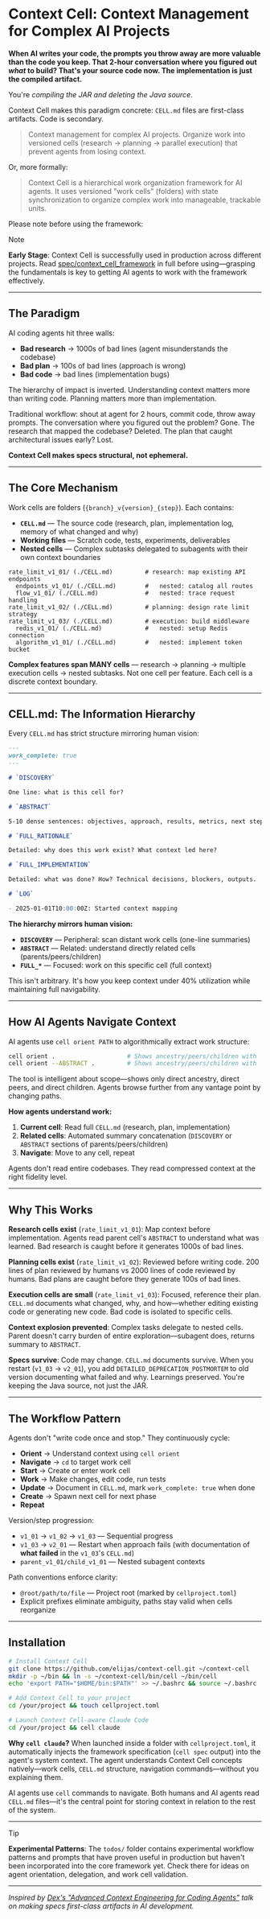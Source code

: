 # Context Cell: Context Management for Complex AI Projects

**When AI writes your code, the prompts you throw away are more valuable than the code you keep. That 2-hour conversation where you figured out _what_ to build? That's your source code now. The implementation is just the compiled artifact.**

You're *compiling the JAR and deleting the Java source*.

Context Cell makes this paradigm concrete: `CELL.md` files are first-class artifacts. Code is secondary.

> Context management for complex AI projects. Organize work into versioned cells (research → planning → parallel execution) that prevent agents from losing context.

Or, more formally:

> Context Cell is a hierarchical work organization framework for AI agents. It uses versioned "work cells" (folders) with state synchronization to organize complex work into manageable, trackable units.

Please note before using the framework:

> [!NOTE]
> **Early Stage**: Context Cell is successfully used in production across different projects. Read [spec/context_cell_framework](spec/context_cell_framework) in full before using—grasping the fundamentals is key to getting AI agents to work with the framework effectively.

---

## The Paradigm

AI coding agents hit three walls:

- **Bad research** → 1000s of bad lines (agent misunderstands the codebase)
- **Bad plan** → 100s of bad lines (approach is wrong)
- **Bad code** → bad lines (implementation bugs)

The hierarchy of impact is inverted. Understanding context matters more than writing code. Planning matters more than implementation.

Traditional workflow: shout at agent for 2 hours, commit code, throw away prompts. The conversation where you figured out the problem? Gone. The research that mapped the codebase? Deleted. The plan that caught architectural issues early? Lost.

**Context Cell makes specs structural, not ephemeral.**

---

## The Core Mechanism

Work cells are folders (`{branch}_v{version}_{step}`). Each contains:

- **`CELL.md`** — The source code (research, plan, implementation log, memory of what changed and why)
- **Working files** — Scratch code, tests, experiments, deliverables
- **Nested cells** — Complex subtasks delegated to subagents with their own context boundaries

```
rate_limit_v1_01/ (./CELL.md)         # research: map existing API endpoints
  endpoints_v1_01/ (./CELL.md)        #   nested: catalog all routes
  flow_v1_01/ (./CELL.md)             #   nested: trace request handling
rate_limit_v1_02/ (./CELL.md)         # planning: design rate limit strategy
rate_limit_v1_03/ (./CELL.md)         # execution: build middleware
  redis_v1_01/ (./CELL.md)            #   nested: setup Redis connection
  algorithm_v1_01/ (./CELL.md)        #   nested: implement token bucket
```

**Complex features span MANY cells** — research → planning → multiple execution cells → nested subtasks. Not one cell per feature. Each cell is a discrete context boundary.

---

## CELL.md: The Information Hierarchy

Every `CELL.md` has strict structure mirroring human vision:

```markdown
---
work_complete: true
---

# `DISCOVERY`

One line: what is this cell for?

# `ABSTRACT`

5-10 dense sentences: objectives, approach, results, metrics, next steps.

# `FULL_RATIONALE`

Detailed: why does this work exist? What context led here?

# `FULL_IMPLEMENTATION`

Detailed: what was done? How? Technical decisions, blockers, outputs.

# `LOG`

- 2025-01-01T10:00:00Z: Started context mapping
```

**The hierarchy mirrors human vision:**

- **`DISCOVERY`** — Peripheral: scan distant work cells (one-line summaries)
- **`ABSTRACT`** — Related: understand directly related cells (parents/peers/children)
- **`FULL_*`** — Focused: work on this specific cell (full context)

This isn't arbitrary. It's how you keep context under 40% utilization while maintaining full navigability.

---

## How AI Agents Navigate Context

AI agents use `cell orient PATH` to algorithmically extract work structure:

```bash
cell orient .                    # Shows ancestry/peers/children with `DISCOVERY` sections
cell orient --ABSTRACT .         # Shows ancestry/peers/children with `ABSTRACT` sections
```

The tool is intelligent about scope—shows only direct ancestry, direct peers, and direct children. Agents browse further from any vantage point by changing paths.

**How agents understand work:**

1. **Current cell**: Read full `CELL.md` (research, plan, implementation)
2. **Related cells**: Automated summary concatenation (`DISCOVERY` or `ABSTRACT` sections of parents/peers/children)
3. **Navigate**: Move to any cell, repeat

Agents don't read entire codebases. They read compressed context at the right fidelity level.

---

## Why This Works

**Research cells exist** (`rate_limit_v1_01`): Map context before implementation. Agents read parent cell's `ABSTRACT` to understand what was learned. Bad research is caught before it generates 1000s of bad lines.

**Planning cells exist** (`rate_limit_v1_02`): Reviewed before writing code. 200 lines of plan reviewed by humans vs 2000 lines of code reviewed by humans. Bad plans are caught before they generate 100s of bad lines.

**Execution cells are small** (`rate_limit_v1_03`): Focused, reference their plan. `CELL.md` documents what changed, why, and how—whether editing existing code or generating new code. Bad code is isolated to specific cells.

**Context explosion prevented**: Complex tasks delegate to nested cells. Parent doesn't carry burden of entire exploration—subagent does, returns summary to `ABSTRACT`.

**Specs survive**: Code may change. `CELL.md` documents survive. When you restart (`v1_03` → `v2_01`), you add `DETAILED_DEPRECATION_POSTMORTEM` to old version documenting what failed and why. Learnings preserved. You're keeping the Java source, not just the JAR.

---

## The Workflow Pattern

Agents don't "write code once and stop." They continuously cycle:

- **Orient** → Understand context using `cell orient`
- **Navigate** → `cd` to target work cell
- **Start** → Create or enter work cell
- **Work** → Make changes, edit code, run tests
- **Update** → Document in `CELL.md`, mark `work_complete: true` when done
- **Create** → Spawn next cell for next phase
- **Repeat**

Version/step progression:

- `v1_01` → `v1_02` → `v1_03` — Sequential progress
- `v1_03` → `v2_01` — Restart when approach fails (with documentation of **what failed** in the `v1_03`'s `CELL.md`)
- `parent_v1_01/child_v1_01` — Nested subagent contexts

Path conventions enforce clarity:

- `@root/path/to/file` — Project root (marked by `cellproject.toml`)
- Explicit prefixes eliminate ambiguity, paths stay valid when cells reorganize

---

## Installation

```bash
# Install Context Cell
git clone https://github.com/elijas/context-cell.git ~/context-cell
mkdir -p ~/bin && ln -s ~/context-cell/bin/cell ~/bin/cell
echo 'export PATH="$HOME/bin:$PATH"' >> ~/.bashrc && source ~/.bashrc

# Add Context Cell to your project
cd /your/project && touch cellproject.toml

# Launch Context Cell-aware Claude Code
cd /your/project && cell claude
```

**Why `cell claude`?** When launched inside a folder with `cellproject.toml`, it automatically injects the framework specification (`cell spec` output) into the agent's system context. The agent understands Context Cell concepts natively—work cells, `CELL.md` structure, navigation commands—without you explaining them.

AI agents use `cell` commands to navigate. Both humans and AI agents read `CELL.md` files—it's the central point for storing context in relation to the rest of the system.

---

> [!TIP]
> **Experimental Patterns**: The `todos/` folder contains experimental workflow patterns and prompts that have proven useful in production but haven't been incorporated into the core framework yet. Check there for ideas on agent orientation, delegation, and work cell validation.

---

_Inspired by [Dex's "Advanced Context Engineering for Coding Agents"](https://www.youtube.com/watch?v=IS_y40zY-hc) talk on making specs first-class artifacts in AI development._
